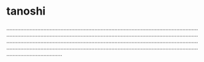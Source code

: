 # tanoshi

....................................................................................................................................................................................................................................................................................................................................................................................................................................................................................................................................................